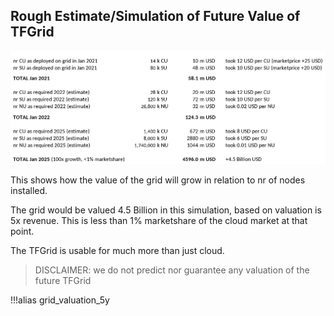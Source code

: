 ## Rough Estimate/Simulation of Future Value of TFGrid 

![](img/grid_valuation_5y.png)

This shows how the value of the grid will grow in relation to nr of nodes installed.

The grid would be valued 4.5 Billion in this simulation, based on valuation is 5x revenue.
This is less than 1% marketshare of the cloud market at that point.

The TFGrid is usable for much more than just cloud.

> DISCLAIMER: we do not predict nor guarantee any valuation of the future TFGrid

!!!alias grid_valuation_5y